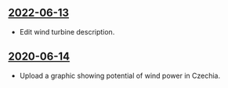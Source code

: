 ## [2022-06-13](https://github.com/faktaoklimatu/graphics/blob/33978a05a88edaeaf95a5865dc5f646019b94d3a/data-visualization/infographics/energetics/czechia/renewable-sources-potential/cs-potencial-vetrne-energie-cr.ai)

- Edit wind turbine description.

## [2020-06-14](https://github.com/faktaoklimatu/graphics/blob/715bd64d84c96e3f298aef7aaabefacb32f9ff96/data-visualization/energetics/czechia/renewable-sources-potential/cs-potencial-vetrne-energie-cr.ai)

- Upload a graphic showing potential of wind power in Czechia.

